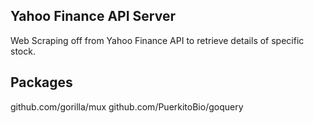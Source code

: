 ## Yahoo Finance API Server

Web Scraping off from Yahoo Finance API to retrieve details of specific stock.

## Packages
github.com/gorilla/mux
github.com/PuerkitoBio/goquery
